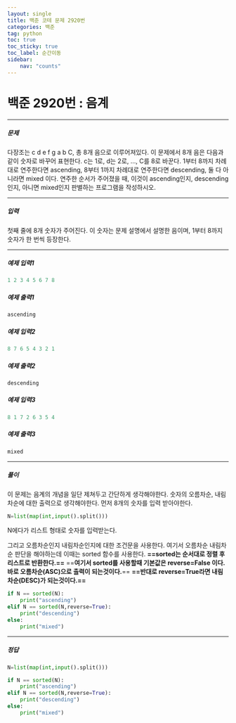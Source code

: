 ```yaml
---
layout: single
title: 백준 코테 문제 2920번 
categories: 백준
tag: python
toc: true
toc_sticky: true
toc_label: 순간이동
sidebar:
    nav: "counts"
---
```

# 백준 2920번 : 음계

- - -
##### 문제
다장조는 c d e f g a b C, 총 8개 음으로 이루어져있다. 이 문제에서 8개 음은 다음과 같이 숫자로 바꾸어 표현한다. c는 1로, d는 2로, ..., C를 8로 바꾼다.
1부터 8까지 차례대로 연주한다면 ascending, 8부터 1까지 차례대로 연주한다면 descending, 둘 다 아니라면 mixed 이다.
연주한 순서가 주어졌을 때, 이것이 ascending인지, descending인지, 아니면 mixed인지 판별하는 프로그램을 작성하시오.

- - -
##### 입력
첫째 줄에 8개 숫자가 주어진다. 이 숫자는 문제 설명에서 설명한 음이며, 1부터 8까지 숫자가 한 번씩 등장한다.

- - -
##### 예제 입력1
```python
1 2 3 4 5 6 7 8
```
##### 예제 출력1
```python
ascending
```

##### 예제 입력2
```python
8 7 6 5 4 3 2 1
```
##### 예제 출력2
```python
descending
```

##### 예제 입력3
```python
8 1 7 2 6 3 5 4
```
##### 예제 출력3
```python
mixed
```
- - -
##### 풀이

이 문제는 음계의 개념을 일단 제쳐두고 간단하게 생각해야한다. 숫자의 오름차순, 내림차순에 대한 출력으로 생각해야한다. 먼저 8개의 숫자를 입력 받아야한다.

```python
N=list(map(int,input().split()))
```
N에다가 리스트 형태로 숫자를 입력받는다.

그리고 오름차순인지 내림차순인지에 대한 조건문을 사용한다.
여기서 오름차순 내림차순 판단을 해야하는데 이때는 sorted 함수를 사용한다.
**==sorted는 순서대로 정렬 후 리스트로 반환한다.==**
==**여기서 sorted를 사용할때 기본값은 reverse=False 이다. 바로 오름차순(ASC)으로 출력이 되는것이다.**==
**==반대로 reverse=True라면 내림차순(DESC)가 되는것이다.==**

```python
if N == sorted(N):
    print("ascending")
elif N == sorted(N,reverse=True):
    print("descending")
else:
    print("mixed")
```

- - -
##### 정답
```python
N=list(map(int,input().split()))

if N == sorted(N):
    print("ascending")
elif N == sorted(N,reverse=True):
    print("descending")
else:
    print("mixed")
```
